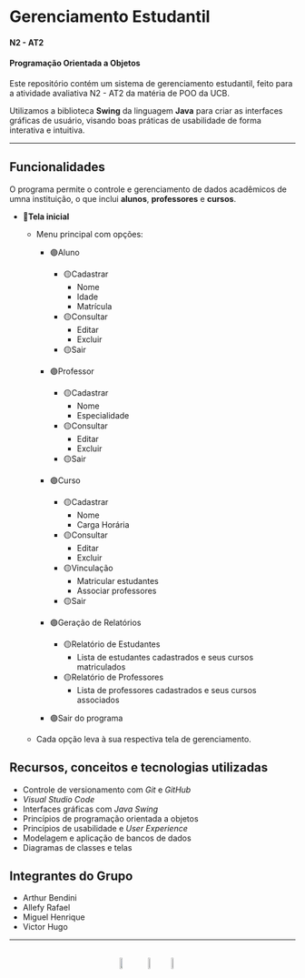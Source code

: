 # Gerenciamento Estudantil
#### **N2 - AT2**  
#### Programação Orientada a Objetos

Este repositório contém um sistema de gerenciamento estudantil, feito para a atividade avaliativa N2 - AT2 da matéria de POO da UCB.  

Utilizamos a biblioteca **Swing** da linguagem **Java** para criar as interfaces gráficas de usuário, visando boas práticas de usabilidade de forma interativa e intuitiva.

---
## Funcionalidades
O programa permite o controle e gerenciamento de dados acadêmicos de umna instituição, o que inclui **alunos**, **professores** e **cursos**.  

- 🔵**Tela inicial**
    - Menu principal com opções:

        - 🟣Aluno
            - 🟡Cadastrar
                - Nome
                - Idade
                - Matrícula
            - 🟡Consultar
                - Editar
                - Excluir
            - 🟡Sair

        - 🟣Professor
            - 🟡Cadastrar
                - Nome
                - Especialidade
            - 🟡Consultar
                - Editar
                - Excluir
            - 🟡Sair

        - 🟣Curso
            - 🟡Cadastrar
                - Nome
                - Carga Horária
            - 🟡Consultar
                - Editar
                - Excluir
            - 🟡Vinculação
                - Matricular estudantes
                - Associar professores
            - 🟡Sair

        - 🟣Geração de Relatórios
            - 🟡Relatório de Estudantes
                - Lista de estudantes cadastrados e seus cursos matriculados
            - 🟡Relatório de Professores
                - Lista de professores cadastrados e seus cursos associados
        - 🟣Sair do programa
    - Cada opção leva à sua respectiva tela de gerenciamento.
## Recursos, conceitos e tecnologias utilizadas
- Controle de versionamento com *Git* e *GitHub*
- *Visual Studio Code*
- Interfaces gráficas com *Java Swing* 
- Princípios de programação orientada a objetos
- Princípios de usabilidade e *User Experience*
- Modelagem e aplicação de bancos de dados
- Diagramas de classes e telas

## Integrantes do Grupo
- Arthur Bendini
- Allefy Rafael
- Miguel Henrique
- Victor Hugo

---

<br>
          
<div style="display:flex; justify-content:center;">
<img src="https://cdn.jsdelivr.net/gh/devicons/devicon@latest/icons/java/java-original-wordmark.svg" width=10%/>

<img src="https://cdn.jsdelivr.net/gh/devicons/devicon@latest/icons/vscode/vscode-original.svg" width=5%/>

<img src="https://cdn.jsdelivr.net/gh/devicons/devicon@latest/icons/git/git-original.svg" width=5% style="margin-left:3%;"/>
</div>